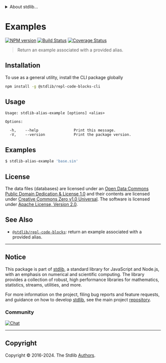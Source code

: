 <!--

@license Apache-2.0

Copyright (c) 2019 The Stdlib Authors.

Licensed under the Apache License, Version 2.0 (the "License");
you may not use this file except in compliance with the License.
You may obtain a copy of the License at

   http://www.apache.org/licenses/LICENSE-2.0

Unless required by applicable law or agreed to in writing, software
distributed under the License is distributed on an "AS IS" BASIS,
WITHOUT WARRANTIES OR CONDITIONS OF ANY KIND, either express or implied.
See the License for the specific language governing permissions and
limitations under the License.

-->


<details>
  <summary>
    About stdlib...
  </summary>
  <p>We believe in a future in which the web is a preferred environment for numerical computation. To help realize this future, we've built stdlib. stdlib is a standard library, with an emphasis on numerical and scientific computation, written in JavaScript (and C) for execution in browsers and in Node.js.</p>
  <p>The library is fully decomposable, being architected in such a way that you can swap out and mix and match APIs and functionality to cater to your exact preferences and use cases.</p>
  <p>When you use stdlib, you can be absolutely certain that you are using the most thorough, rigorous, well-written, studied, documented, tested, measured, and high-quality code out there.</p>
  <p>To join us in bringing numerical computing to the web, get started by checking us out on <a href="https://github.com/stdlib-js/stdlib">GitHub</a>, and please consider <a href="https://opencollective.com/stdlib">financially supporting stdlib</a>. We greatly appreciate your continued support!</p>
</details>

# Examples

[![NPM version][npm-image]][npm-url] [![Build Status][test-image]][test-url] [![Coverage Status][coverage-image]][coverage-url] <!-- [![dependencies][dependencies-image]][dependencies-url] -->

> Return an example associated with a provided alias.

<!-- Section to include introductory text. Make sure to keep an empty line after the intro `section` element and another before the `/section` close. -->

<section class="intro">

</section>

<!-- /.intro -->

<!-- Package usage documentation. -->





<!-- Package usage notes. Make sure to keep an empty line after the `section` element and another before the `/section` close. -->



<!-- Package usage examples. -->



<!-- Section to include cited references. If references are included, add a horizontal rule *before* the section. Make sure to keep an empty line after the `section` element and another before the `/section` close. -->

<section class="references">

</section>

<!-- /.references -->

<!-- Section for describing a command-line interface. -->



<section class="cli">



<section class="installation">

## Installation

To use as a general utility, install the CLI package globally

```bash
npm install -g @stdlib/repl-code-blocks-cli
```

</section>
<!-- CLI usage documentation. -->


<section class="usage">

## Usage

```text
Usage: stdlib-alias-example [options] <alias>

Options:

  -h,    --help                Print this message.
  -V,    --version             Print the package version.
```

</section>

<!-- /.usage -->

<!-- CLI usage notes. Make sure to keep an empty line after the `section` element and another before the `/section` close. -->

<section class="notes">

</section>

<!-- /.notes -->

<!-- CLI usage examples. -->

<section class="examples">

## Examples

```bash
$ stdlib-alias-example 'base.sin'
```

</section>

<!-- /.examples -->

</section>

<!-- /.cli -->

<!-- Section to include cited references. If references are included, add a horizontal rule *before* the section. Make sure to keep an empty line after the `section` element and another before the `/section` close. -->

<section class="references">

</section>

<!-- /.references -->

<!-- <license> -->

## License

The data files (databases) are licensed under an [Open Data Commons Public Domain Dedication & License 1.0][pddl-1.0] and their contents are licensed under [Creative Commons Zero v1.0 Universal][cc0]. The software is licensed under [Apache License, Version 2.0][apache-license].

<!-- </license> -->

<!-- Section for related `stdlib` packages. Do not manually edit this section, as it is automatically populated. -->

<section class="related">

## See Also

-   <span class="package-name">[`@stdlib/repl-code-blocks`][@stdlib/repl-code-blocks]</span><span class="delimiter">: </span><span class="description">return an example associated with a provided alias.</span>


</section>

<!-- /.related -->

<!-- Section for all links. Make sure to keep an empty line after the `section` element and another before the `/section` close. -->


<section class="main-repo" >

* * *

## Notice

This package is part of [stdlib][stdlib], a standard library for JavaScript and Node.js, with an emphasis on numerical and scientific computing. The library provides a collection of robust, high performance libraries for mathematics, statistics, streams, utilities, and more.

For more information on the project, filing bug reports and feature requests, and guidance on how to develop [stdlib][stdlib], see the main project [repository][stdlib].

### Community

[![Chat][chat-image]][chat-url]

---

## Copyright

Copyright &copy; 2016-2024. The Stdlib [Authors][stdlib-authors].

</section>

<!-- /.stdlib -->

<!-- Section for all links. Make sure to keep an empty line after the `section` element and another before the `/section` close. -->

<section class="links">

[npm-image]: http://img.shields.io/npm/v/@stdlib/repl-code-blocks-cli.svg
[npm-url]: https://npmjs.org/package/@stdlib/repl-code-blocks-cli

[test-image]: https://github.com/stdlib-js/repl-code-blocks@v0.4.0/actions/workflows/test.yml/badge.svg?branch=v0.4.0
[test-url]: https://github.com/stdlib-js/repl-code-blocks@v0.4.0/actions/workflows/test.yml?query=branch:v0.4.0

[coverage-image]: https://img.shields.io/codecov/c/github/stdlib-js/repl-code-blocks@v0.4.0/main.svg
[coverage-url]: https://codecov.io/github/stdlib-js/repl-code-blocks@v0.4.0?branch=main

<!--

[dependencies-image]: https://img.shields.io/david/stdlib-js/repl-code-blocks@v0.4.0.svg
[dependencies-url]: https://david-dm.org/stdlib-js/repl-code-blocks@v0.4.0/main

-->

[chat-image]: https://img.shields.io/gitter/room/stdlib-js/stdlib.svg
[chat-url]: https://app.gitter.im/#/room/#stdlib-js_stdlib:gitter.im

[stdlib]: https://github.com/stdlib-js/stdlib

[stdlib-authors]: https://github.com/stdlib-js/stdlib/graphs/contributors

[cli-section]: https://github.com/stdlib-js/repl-code-blocks@v0.4.0#cli
[cli-url]: https://github.com/stdlib-js/repl-code-blocks@v0.4.0/tree/cli
[@stdlib/repl-code-blocks]: https://github.com/stdlib-js/repl-code-blocks@v0.4.0/tree/main

[umd]: https://github.com/umdjs/umd
[es-module]: https://developer.mozilla.org/en-US/docs/Web/JavaScript/Guide/Modules

[deno-url]: https://github.com/stdlib-js/repl-code-blocks@v0.4.0/tree/deno
[deno-readme]: https://github.com/stdlib-js/repl-code-blocks@v0.4.0/blob/deno/README.md
[umd-url]: https://github.com/stdlib-js/repl-code-blocks@v0.4.0/tree/umd
[umd-readme]: https://github.com/stdlib-js/repl-code-blocks@v0.4.0/blob/umd/README.md
[esm-url]: https://github.com/stdlib-js/repl-code-blocks@v0.4.0/tree/esm
[esm-readme]: https://github.com/stdlib-js/repl-code-blocks@v0.4.0/blob/esm/README.md
[branches-url]: https://github.com/stdlib-js/repl-code-blocks@v0.4.0/blob/main/branches.md

[pddl-1.0]: http://opendatacommons.org/licenses/pddl/1.0/

[cc0]: https://creativecommons.org/publicdomain/zero/1.0

[apache-license]: https://www.apache.org/licenses/LICENSE-2.0

</section>

<!-- /.links -->
